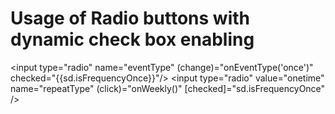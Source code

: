 # Usage of Radio buttons with dynamic check box enabling 

<input type="radio" name="eventType" (change)="onEventType('once')" checked="{{sd.isFrequencyOnce}}"/>
<input type="radio" value="onetime" name="repeatType" (click)="onWeekly()" [checked]="sd.isFrequencyOnce" />
